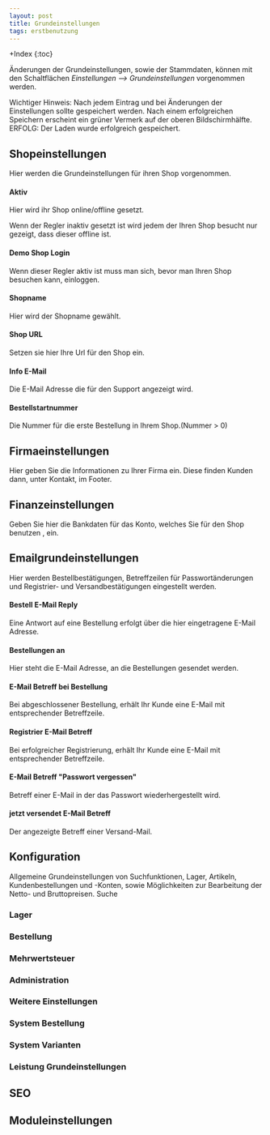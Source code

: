 ```yaml
---
layout: post
title: Grundeinstellungen
tags: erstbenutzung
---
```



+Index
{:toc}


Änderungen der Grundeinstellungen, sowie der Stammdaten, können mit den Schaltflächen *Einstellungen --> Grundeinstellungen* vorgenommen werden.


Wichtiger Hinweis:
Nach jedem Eintrag und bei Änderungen der Einstellungen sollte gespeichert werden. Nach einem erfolgreichen Speichern erscheint ein grüner Vermerk auf der oberen Bildschirmhälfte.
ERFOLG: Der Laden wurde erfolgreich gespeichert.


## Shopeinstellungen


Hier werden die Grundeinstellungen für ihren Shop vorgenommen.


#### Aktiv


Hier wird ihr Shop online/offline gesetzt.


Wenn der Regler inaktiv gesetzt ist wird jedem der Ihren Shop besucht nur gezeigt, dass dieser offline ist.


#### Demo Shop Login


Wenn dieser Regler aktiv ist muss man sich, bevor man Ihren Shop besuchen kann, einloggen.


#### Shopname


Hier wird der Shopname gewählt.


#### Shop URL


Setzen sie hier Ihre Url für den Shop ein.


#### Info E-Mail


Die E-Mail Adresse die für den Support angezeigt wird.


#### Bestellstartnummer


Die Nummer für die erste Bestellung in Ihrem Shop.(Nummer  > 0)


## Firmaeinstellungen


Hier geben Sie die Informationen zu Ihrer Firma ein. Diese finden Kunden dann, unter Kontakt, im Footer.


## Finanzeinstellungen


Geben Sie hier die Bankdaten für das Konto, welches Sie für den Shop benutzen , ein.


## Emailgrundeinstellungen


Hier werden Bestellbestätigungen, Betreffzeilen für Passwortänderungen und Registrier- und Versandbestätigungen eingestellt werden.


#### Bestell E-Mail Reply


Eine Antwort auf eine Bestellung erfolgt über die hier eingetragene E-Mail Adresse.


#### Bestellungen an


Hier steht die E-Mail Adresse, an die Bestellungen gesendet werden.


#### E-Mail Betreff bei Bestellung
Bei abgeschlossener Bestellung, erhält Ihr Kunde eine E-Mail mit entsprechender Betreffzeile.


#### Registrier E-Mail Betreff


Bei erfolgreicher Registrierung, erhält Ihr Kunde eine E-Mail mit entsprechender Betreffzeile.


#### E-Mail Betreff "Passwort vergessen"


Betreff einer E-Mail in der das Passwort wiederhergestellt wird.


#### jetzt versendet E-Mail Betreff 


Der angezeigte Betreff einer Versand-Mail.


## Konfiguration
Allgemeine Grundeinstellungen von Suchfunktionen, Lager, Artikeln, Kundenbestellungen und -Konten, sowie Möglichkeiten zur Bearbeitung der Netto- und Bruttopreisen.
Suche



### Lager


### Bestellung


### Mehrwertsteuer


### Administration


### Weitere Einstellungen


### System Bestellung


### System Varianten


### Leistung Grundeinstellungen




## SEO


## Moduleinstellungen
